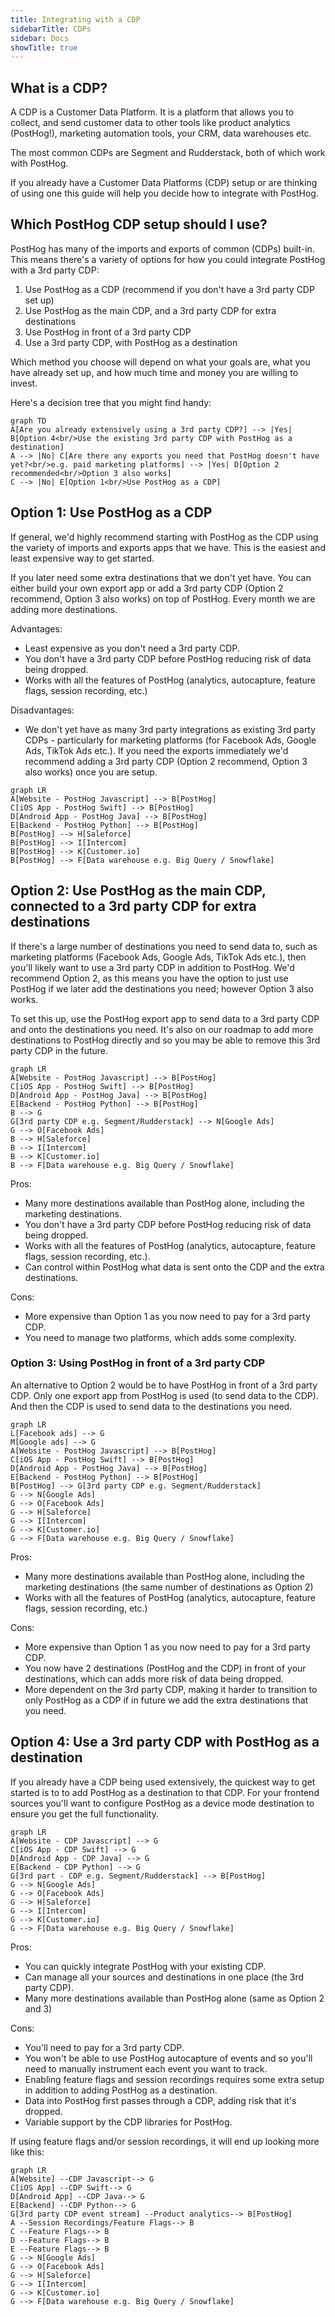 ```yaml
---
title: Integrating with a CDP
sidebarTitle: CDPs
sidebar: Docs
showTitle: true
---
```


## What is a CDP?

A CDP is a Customer Data Platform. It is a platform that allows you to collect, and send customer data to other tools like product analytics (PostHog!), marketing automation tools, your CRM, data warehouses etc.

The most common CDPs are Segment and Rudderstack, both of which work with PostHog.

If you already have a Customer Data Platforms (CDP) setup or are thinking of using one this guide will help you decide how to integrate with PostHog.

## Which PostHog CDP setup should I use?

PostHog has many of the imports and exports of common (CDPs) built-in. This means there's a variety of options for how you could integrate PostHog with a 3rd party CDP:

1. Use PostHog as a CDP (recommend if you don't have a 3rd party CDP set up)
2. Use PostHog as the main CDP, and a 3rd party CDP for extra destinations
3. Use PostHog in front of a 3rd party CDP
4. Use a 3rd party CDP, with PostHog as a destination

Which method you choose will depend on what your goals are, what you have already set up, and how much time and money you are willing to invest.

Here's a decision tree that you might find handy:

```mermaid
graph TD
A[Are you already extensively using a 3rd party CDP?] --> |Yes| B[Option 4<br/>Use the existing 3rd party CDP with PostHog as a destination]
A --> |No| C[Are there any exports you need that PostHog doesn't have yet?<br/>e.g. paid marketing platforms] --> |Yes| D[Option 2 recommended<br/>Option 3 also works]
C --> |No| E[Option 1<br/>Use PostHog as a CDP]
```

## Option 1: Use PostHog as a CDP

If general, we'd highly recommend starting with PostHog as the CDP using the variety of imports and exports apps that we have. This is the easiest and least expensive way to get started.

If you later need some extra destinations that we don't yet have. You can either build your own export app or add a 3rd party CDP (Option 2 recommend, Option 3 also works) on top of PostHog. Every month we are adding more destinations.

Advantages:
- Least expensive as you don't need a 3rd party CDP.
- You don't have a 3rd party CDP before PostHog reducing risk of data being dropped.
- Works with all the features of PostHog (analytics, autocapture, feature flags, session recording, etc.)

Disadvantages:
- We don't yet have as many 3rd party integrations as existing 3rd party CDPs - particularly for marketing platforms (for Facebook Ads, Google Ads, TikTok Ads etc.). If you need the exports immediately we'd recommend adding a 3rd party CDP (Option 2 recommend, Option 3 also works) once you are setup.

```mermaid
graph LR
A[Website - PostHog Javascript] --> B[PostHog]
C[iOS App - PostHog Swift] --> B[PostHog]
D[Android App - PostHog Java] --> B[PostHog]
E[Backend - PostHog Python] --> B[PostHog]
B[PostHog] --> H[Saleforce]
B[PostHog] --> I[Intercom]
B[PostHog] --> K[Customer.io]
B[PostHog] --> F[Data warehouse e.g. Big Query / Snowflake]
```

## Option 2: Use PostHog as the main CDP, connected to a 3rd party CDP for extra destinations

If there's a large number of destinations you need to send data to, such as marketing platforms (Facebook Ads, Google Ads, TikTok Ads etc.), then you'll likely want to use a 3rd party CDP in addition to PostHog. We'd recommend Option 2, as this means you have the option to just use PostHog if we later add the destinations you need; however Option 3 also works.

To set this up, use the PostHog export app to send data to a 3rd party CDP and onto the destinations you need. It's also on our roadmap to add more destinations to PostHog directly and so you may be able to remove this 3rd party CDP in the future.

```mermaid
graph LR
A[Website - PostHog Javascript] --> B[PostHog]
C[iOS App - PostHog Swift] --> B[PostHog]
D[Android App - PostHog Java] --> B[PostHog]
E[Backend - PostHog Python] --> B[PostHog]
B --> G
G[3rd party CDP e.g. Segment/Rudderstack] --> N[Google Ads]
G --> O[Facebook Ads]
B --> H[Saleforce]
B --> I[Intercom]
B --> K[Customer.io]
B --> F[Data warehouse e.g. Big Query / Snowflake]
```

Pros:
- Many more destinations available than PostHog alone, including the marketing destinations.
- You don't have a 3rd party CDP before PostHog reducing risk of data being dropped.
- Works with all the features of PostHog (analytics, autocapture, feature flags, session recording, etc.).
- Can control within PostHog what data is sent onto the CDP and the extra destinations.

Cons:
- More expensive than Option 1 as you now need to pay for a 3rd party CDP.
- You need to manage two platforms, which adds some complexity.

### Option 3: Using PostHog in front of a 3rd party CDP

An alternative to Option 2 would be to have PostHog in front of a 3rd party CDP. Only one export app from PostHog is used (to send data to the CDP). And then the CDP is used to send data to the destinations you need.

```mermaid
graph LR
L[Facebook ads] --> G
M[Google ads] --> G
A[Website - PostHog Javascript] --> B[PostHog]
C[iOS App - PostHog Swift] --> B[PostHog]
D[Android App - PostHog Java] --> B[PostHog]
E[Backend - PostHog Python] --> B[PostHog]
B[PostHog] --> G[3rd party CDP e.g. Segment/Rudderstack]
G --> N[Google Ads]
G --> O[Facebook Ads]
G --> H[Saleforce]
G --> I[Intercom]
G --> K[Customer.io]
G --> F[Data warehouse e.g. Big Query / Snowflake]
```

Pros:
- Many more destinations available than PostHog alone, including the marketing destinations (the same number of destinations as Option 2)
- Works with all the features of PostHog (analytics, autocapture, feature flags, session recording, etc.)

Cons:
- More expensive than Option 1 as you now need to pay for a 3rd party CDP.
- You now have 2 destinations (PostHog and the CDP) in front of your destinations, which can adds more risk of data being dropped.
- More dependent on the 3rd party CDP, making it harder to transition to only PostHog as a CDP if in future we add the extra destinations that you need.

## Option 4: Use a 3rd party CDP with PostHog as a destination

If you already have a CDP being used extensively, the quickest way to get started is to to add PostHog as a destination to that CDP. For your frontend sources you'll want to configure PostHog as a device mode destination to ensure you get the full functionality.

```mermaid
graph LR
A[Website - CDP Javascript] --> G
C[iOS App - CDP Swift] --> G
D[Android App - CDP Java] --> G
E[Backend - CDP Python] --> G
G[3rd part - CDP e.g. Segment/Rudderstack] --> B[PostHog]
G --> N[Google Ads]
G --> O[Facebook Ads]
G --> H[Saleforce]
G --> I[Intercom]
G --> K[Customer.io]
G --> F[Data warehouse e.g. Big Query / Snowflake]
```

Pros:
- You can quickly integrate PostHog with your existing CDP.
- Can manage all your sources and destinations in one place (the 3rd party CDP).
- Many more destinations available than PostHog alone (same as Option 2 and 3)

Cons:
- You'll need to pay for a 3rd party CDP.
- You won't be able to use PostHog autocapture of events and so you'll need to manually instrument each event you want to track.
- Enabling feature flags and session recordings requires some extra setup in addition to adding PostHog as a destination.
- Data into PostHog first passes through a CDP, adding risk that it's dropped.
- Variable support by the CDP libraries for PostHog.

If using feature flags and/or session recordings, it will end up looking more like this:

```mermaid
graph LR
A[Website] --CDP Javascript--> G
C[iOS App] --CDP Swift--> G
D[Android App] --CDP Java--> G
E[Backend] --CDP Python--> G
G[3rd party CDP event stream] --Product analytics--> B[PostHog]
A --Session Recordings/Feature Flags--> B
C --Feature Flags--> B
D --Feature Flags--> B
E --Feature Flags--> B
G --> N[Google Ads]
G --> O[Facebook Ads]
G --> H[Saleforce]
G --> I[Intercom]
G --> K[Customer.io]
G --> F[Data warehouse e.g. Big Query / Snowflake]
```
